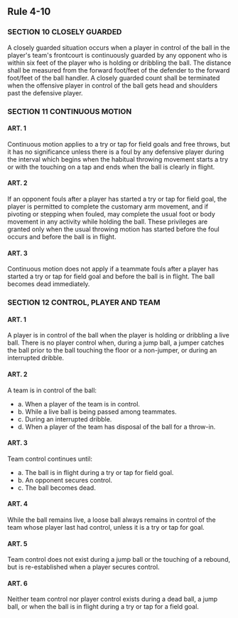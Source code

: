 <!-- Section: Rule 4-10 -->

## Rule 4-10

### SECTION 10 CLOSELY GUARDED

A closely guarded situation occurs when a player in control of the ball in the player's team's frontcourt is continuously guarded by any opponent who is within six feet of the player who is holding or dribbling the ball. The distance shall be measured from the forward foot/feet of the defender to the forward foot/feet of the ball handler. A closely guarded count shall be terminated when the offensive player in control of the ball gets head and shoulders past the defensive player.

### SECTION 11 CONTINUOUS MOTION

#### ART. 1

Continuous motion applies to a try or tap for field goals and free throws, but it has no significance unless there is a foul by any defensive player during the interval which begins when the habitual throwing movement starts a try or with the touching on a tap and ends when the ball is clearly in flight.

#### ART. 2

If an opponent fouls after a player has started a try or tap for field goal, the player is permitted to complete the customary arm movement, and if pivoting or stepping when fouled, may complete the usual foot or body movement in any activity while holding the ball. These privileges are granted only when the usual throwing motion has started before the foul occurs and before the ball is in flight.

#### ART. 3

Continuous motion does not apply if a teammate fouls after a player has started a try or tap for field goal and before the ball is in flight. The ball becomes dead immediately.

### SECTION 12 CONTROL, PLAYER AND TEAM

#### ART. 1

A player is in control of the ball when the player is holding or dribbling a live ball. There is no player control when, during a jump ball, a jumper catches the ball prior to the ball touching the floor or a non-jumper, or during an interrupted dribble.

#### ART. 2

A team is in control of the ball:

- a. When a player of the team is in control.
- b. While a live ball is being passed among teammates.
- c. During an interrupted dribble.
- d. When a player of the team has disposal of the ball for a throw-in.

#### ART. 3

Team control continues until:

- a. The ball is in flight during a try or tap for field goal.
- b. An opponent secures control.
- c. The ball becomes dead.

#### ART. 4

While the ball remains live, a loose ball always remains in control of the team whose player last had control, unless it is a try or tap for goal.

#### ART. 5

Team control does not exist during a jump ball or the touching of a rebound, but is re-established when a player secures control.

#### ART. 6

Neither team control nor player control exists during a dead ball, a jump ball, or when the ball is in flight during a try or tap for a field goal.
